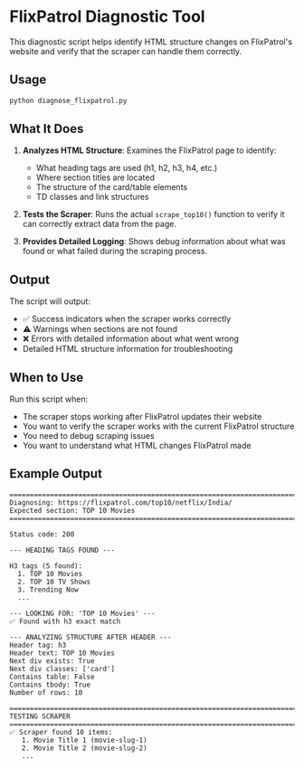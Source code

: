 # FlixPatrol Diagnostic Tool

This diagnostic script helps identify HTML structure changes on FlixPatrol's website and verify that the scraper can handle them correctly.

## Usage

```bash
python diagnose_flixpatrol.py
```

## What It Does

1. **Analyzes HTML Structure**: Examines the FlixPatrol page to identify:
   - What heading tags are used (h1, h2, h3, h4, etc.)
   - Where section titles are located
   - The structure of the card/table elements
   - TD classes and link structures

2. **Tests the Scraper**: Runs the actual `scrape_top10()` function to verify it can correctly extract data from the page.

3. **Provides Detailed Logging**: Shows debug information about what was found or what failed during the scraping process.

## Output

The script will output:
- ✅ Success indicators when the scraper works correctly
- ⚠️ Warnings when sections are not found
- ❌ Errors with detailed information about what went wrong
- Detailed HTML structure information for troubleshooting

## When to Use

Run this script when:
- The scraper stops working after FlixPatrol updates their website
- You want to verify the scraper works with the current FlixPatrol structure
- You need to debug scraping issues
- You want to understand what HTML changes FlixPatrol made

## Example Output

```
================================================================================
Diagnosing: https://flixpatrol.com/top10/netflix/India/
Expected section: TOP 10 Movies
================================================================================

Status code: 200

--- HEADING TAGS FOUND ---

H3 tags (5 found):
  1. TOP 10 Movies
  2. TOP 10 TV Shows
  3. Trending Now
  ...

--- LOOKING FOR: 'TOP 10 Movies' ---
✅ Found with h3 exact match

--- ANALYZING STRUCTURE AFTER HEADER ---
Header tag: h3
Header text: TOP 10 Movies
Next div exists: True
Next div classes: ['card']
Contains table: False
Contains tbody: True
Number of rows: 10

================================================================================
TESTING SCRAPER
================================================================================
✅ Scraper found 10 items:
   1. Movie Title 1 (movie-slug-1)
   2. Movie Title 2 (movie-slug-2)
   ...
```
